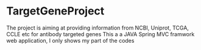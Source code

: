 TargetGeneProject
=================

The project is aiming at providing information from NCBI, Uniprot, TCGA, CCLE etc for antibody targeted genes
This a a JAVA Spring MVC framwork web application, I only shows my part of the codes
